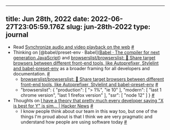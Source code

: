 
---
title: Jun 28th, 2022 
date: 2022-06-27T23:05:59.176Z
slug: jun-28th-2022
type: journal
---
* Read [Synchronize audio and video playback on the web](https://web.dev/audio-output-latency/) [#](#62ba37d7-641c-473e-a424-677c282db195)<a name="62ba37d7-641c-473e-a424-677c282db195"></a>
* Thinking on [@babel/preset-env · Babel]([Babel · The compiler for next generation JavaScript](https://babeljs.io/docs/en/babel-preset-env)) and [browserslist/browserslist: 🦔 Share target browsers between different front-end tools, like Autoprefixer, Stylelint and babel-preset-env](https://github.com/browserslist/browserslist) as a broader framing for all developers and documentation. [#](#62baf7c3-83eb-4739-b5d4-a9100204352b)<a name="62baf7c3-83eb-4739-b5d4-a9100204352b"></a>
  * [browserslist/browserslist: 🦔 Share target browsers between different front-end tools, like Autoprefixer, Stylelint and babel-preset-env](https://github.com/browserslist/browserslist#configuring-for-different-environments) [#](#62baf7d1-d8ad-4d68-a33f-3b62fd1001ce)<a name="62baf7d1-d8ad-4d68-a33f-3b62fd1001ce"></a>
  * "browserslist": {
"production": [
"> 1%",
"ie 10"
],
"modern": [
"last 1 chrome version",
"last 1 firefox version"
],
"ssr": [
"node 12"
]
} [#](#62baf7f4-a798-43bc-ad12-8c777ed9935d)<a name="62baf7f4-a798-43bc-ad12-8c777ed9935d"></a>
* Thoughts on [I have a theory that pretty much every developer saying "X is best for Y" is sim... | Hacker News](https://news.ycombinator.com/item?id=31901101) [#](#62bb15cc-2269-4711-a544-7eb2fb5e55a0)<a name="62bb15cc-2269-4711-a544-7eb2fb5e55a0"></a>
  * I know people think about our team in this way too, but one of the things I'm proud about is that I think we are very pragmatic and understand how people are using software today [#](#62bb15d2-364a-4575-9854-759a1a1ff208)<a name="62bb15d2-364a-4575-9854-759a1a1ff208"></a>

